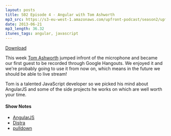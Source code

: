 ```yaml
---
layout: posts
title: S02 Episode 4 - Angular with Tom Ashworth
mp3_src: https://s3-eu-west-1.amazonaws.com/upfront-podcast/season2/upfront-s02-episode4.mp3
date: 2013-06-21
mp3_length: 36.32
itunes_tags: angular, javascript
---
```


<a href="https://s3-eu-west-1.amazonaws.com/upfront-podcast/season2/upfront-s02-episode4.mp3" class="download-button">Download</a>

This week [Tom Ashworth](http://twitter.com/phuunet) jumped infront of the microphone and became our first guest to be recorded through Google Hangouts. We enjoyed it and we're probably going to use it from now on, which means in the future we should be able to live stream!

Tom is a talented JavaScript developer so we picked his mind about AngularJS and some of the side projects he works on which are well worth your time.

#### Show Notes
- [AngularJS](http://angularjs.org/)
- [Distra](https://github.com/phuu/distra)
- [pulldown](https://github.com/jackfranklin/pulldown)
